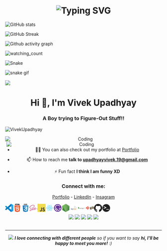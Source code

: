 


<h1 align="center"><img src="https://readme-typing-svg.demolab.com?font=Jetbrains+Mono&size=35&duration=3000&pause=1000&color=A4E3F8&center=true&vCenter=true&width=1000&height=40&lines=Hi%2C+I'm+Vivek+Upadhyay;A+FullStack+Developer;I+love+to+creating+and+coding+cool+stuff;Welcome+to+Github+Profile!" alt="Typing SVG" /></h1>




![GitHub stats](https://github-readme-stats.vercel.app/api?username=creator79&count_private=true&show_icons=true&title_color=57cdf1&text_color=ffffff&icon_color=57cdf1&border_color=0d1117&bg_color=0d1117)







![GitHub Streak](https://streak-stats.demolab.com/?user=creator79&background=0d1117&border=0d1117&stroke=57cdf1&ring=57cdf1&fire=57cdf1&currStreakNum=57cdf1&sideNums=57cdf1&currStreakLabel=57cdf1&sideLabels=57cdf1&dates=ffffff)





![Github activity graph](https://github-readme-activity-graph.cyclic.app/graph?username=creator79&theme=react-dark&hide_border=true&area=true)





<img src="https://komarev.com/ghpvc/?username=creator79&color=brightgreen" alt="watching_count" />


![Snake](https://github.com/iTzArshia/iTzArshia/blob/output/github-contribution-grid-snake-dark.gif)




![snake gif](https://github.com/creator79/creator79/blob/output/github-contribution-grid-snake.gif)




<!-- [![MasterHead](https://www.canva.com/design/DAExk3bHh2A/WUuSUGHXFILrnExbfndb5g/view?utm_content=DAExk3bHh2A&utm_campaign=designshare&utm_medium=link&utm_source=shareyourdesignpanel)](https://github.com/mahi-19) -->
<img align="center" src="https://raw.githubusercontent.com/mahi-19/mahi-19/main/back.png"/></a>
<h1 align="center">Hi 👋, I'm Vivek Upadhyay </h1>
<h3 align="center">A Boy trying to Figure-Out Stuff!!</h3>

<p align="left"> <img src="https://komarev.com/ghpvc/?username=creator79&label=Profile%20views&color=129e00&style=plastic" alt="VivekUpadhyay" /> </p>

<div align="center">
<img align="left" alt="Coding" width="500"  src="https://raw.githubusercontent.com/creator79/creator79/main/dribble.gif">
<img align="right" alt="Coding" width="500" src="https://cdn.dribbble.com/users/2646423/screenshots/5507196/computer.gif">

 
<div >

- 👨‍💻 You can also check out my portfolio at  <a href="https://creator79.github.io/portfolio1/">Portfolio</a>

- 📫 How to reach me **talk to upadhyayvivek.19@gmail.com**

- ⚡ Fun fact **I think I am funny XD**
 
<h3 align="centre">Connect with me:</h3>
<!--- Adding Header Elements -->
<p align="center">
  <a href="https://creator79.github.io/portfolio1/">Portfolio</a> -
  <a href="https://www.linkedin.com/in/creator79/">LinkedIn</a> - 
  <a href="https://www.instagram.com/mahi_creator/">Insagram</a></p>
 </div>

<div align="center">
<img align="left" alt="Visual Studio Code" width="26px" src="https://raw.githubusercontent.com/github/explore/80688e429a7d4ef2fca1e82350fe8e3517d3494d/topics/visual-studio-code/visual-studio-code.png" />
<img align="left" alt="HTML5" width="26px" src="https://raw.githubusercontent.com/github/explore/80688e429a7d4ef2fca1e82350fe8e3517d3494d/topics/html/html.png" />
<img align="left" alt="CSS3" width="26px" src="https://raw.githubusercontent.com/github/explore/80688e429a7d4ef2fca1e82350fe8e3517d3494d/topics/css/css.png" />
<img align="left" alt="Sass" width="26px" src="https://raw.githubusercontent.com/github/explore/80688e429a7d4ef2fca1e82350fe8e3517d3494d/topics/sass/sass.png" />
<img align="left" alt="JavaScript" width="26px" src="https://raw.githubusercontent.com/github/explore/80688e429a7d4ef2fca1e82350fe8e3517d3494d/topics/javascript/javascript.png" />
<img align="left" alt="React" width="26px" src="https://raw.githubusercontent.com/github/explore/80688e429a7d4ef2fca1e82350fe8e3517d3494d/topics/react/react.png" />
<img align="left" alt="Gatsby" width="26px" src="https://raw.githubusercontent.com/github/explore/e94815998e4e0713912fed477a1f346ec04c3da2/topics/gatsby/gatsby.png" />
<img align="left" alt="Node.js" width="26px" src="https://raw.githubusercontent.com/github/explore/80688e429a7d4ef2fca1e82350fe8e3517d3494d/topics/nodejs/nodejs.png" />
<img align="left" alt="MySQL" width="26px" src="https://raw.githubusercontent.com/github/explore/80688e429a7d4ef2fca1e82350fe8e3517d3494d/topics/mysql/mysql.png" />
<img align="left" alt="MongoDB" width="26px" src="https://raw.githubusercontent.com/github/explore/80688e429a7d4ef2fca1e82350fe8e3517d3494d/topics/mongodb/mongodb.png" />
<img align="left" alt="Git" width="26px" src="https://raw.githubusercontent.com/github/explore/80688e429a7d4ef2fca1e82350fe8e3517d3494d/topics/git/git.png" />
<img align="left" alt="GitHub" width="26px" src="https://raw.githubusercontent.com/github/explore/78df643247d429f6cc873026c0622819ad797942/topics/github/github.png" />
<img align="left" alt="Terminal" width="26px" src="https://raw.githubusercontent.com/github/explore/80688e429a7d4ef2fca1e82350fe8e3517d3494d/topics/terminal/terminal.png" />
</div>
<br /><br />
<div align="center">
<img height="180em" src="http://github-profile-summary-cards.vercel.app/api/cards/profile-details?username=creator79&theme=github_dark" />
<img height="180em" src="https://github-profile-summary-cards.vercel.app/api/cards/repos-per-language?username=creator79&theme=github_dark"  />
<img height="180em" src="https://github-profile-summary-cards.vercel.app/api/cards/most-commit-language?username=creator79&theme=github_dark"  />
<img height="180em" src="https://github-profile-summary-cards.vercel.app/api/cards/stats?username=creator79&theme=github_dark"/>
<img height="180em" src="https://github-profile-summary-cards.vercel.app/api/cards/productive-time?username=creator79&theme=github_dark" />
</div>
<br>

---

<img src="https://media.giphy.com/media/LnQjpWaON8nhr21vNW/giphy.gif" width="60"> <em><b>I love connecting with different people</b> so if you want to say <b>hi, I'll be happy to meet you more!</b> :)</em>


